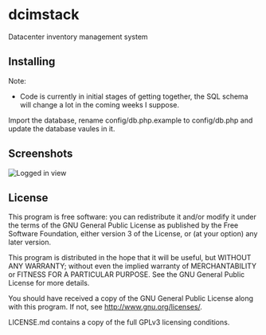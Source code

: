 # dcimstack
Datacenter inventory management system

## Installing

Note:
* Code is currently in initial stages of getting together, the SQL schema will change a lot in the coming weeks I suppose.

Import the database, rename config/db.php.example to config/db.php and update the database vaules in it.

## Screenshots
![Logged in view](http://i.imgur.com/zEB9CUQ.png)


## License

This program is free software: you can redistribute it and/or modify it under the terms of the GNU General Public License as published by the Free Software Foundation, either version 3 of the License, or (at your option) any later version.

This program is distributed in the hope that it will be useful, but WITHOUT ANY WARRANTY; without even the implied warranty of MERCHANTABILITY or FITNESS FOR A PARTICULAR PURPOSE. See the GNU General Public License for more details.

You should have received a copy of the GNU General Public License along with this program. If not, see http://www.gnu.org/licenses/.

LICENSE.md contains a copy of the full GPLv3 licensing conditions.
